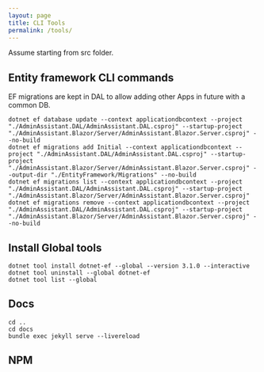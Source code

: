 ```yaml
---
layout: page
title: CLI Tools
permalink: /tools/
---
```

Assume starting from src folder.

## Entity framework CLI commands

EF migrations are kept in DAL to allow adding other Apps in future with a common DB.

``` dos
dotnet ef database update --context applicationdbcontext --project "./AdminAssistant.DAL/AdminAssistant.DAL.csproj" --startup-project "./AdminAssistant.Blazor/Server/AdminAssistant.Blazor.Server.csproj" --no-build
dotnet ef migrations add Initial --context applicationdbcontext --project "./AdminAssistant.DAL/AdminAssistant.DAL.csproj" --startup-project "./AdminAssistant.Blazor/Server/AdminAssistant.Blazor.Server.csproj" --output-dir "./EntityFramework/Migrations" --no-build
dotnet ef migrations list --context applicationdbcontext --project "./AdminAssistant.DAL/AdminAssistant.DAL.csproj" --startup-project "./AdminAssistant.Blazor/Server/AdminAssistant.Blazor.Server.csproj"
dotnet ef migrations remove --context applicationdbcontext --project "./AdminAssistant.DAL/AdminAssistant.DAL.csproj" --startup-project "./AdminAssistant.Blazor/Server/AdminAssistant.Blazor.Server.csproj" --no-build
```

## Install Global tools

``` dos
dotnet tool install dotnet-ef --global --version 3.1.0 --interactive
dotnet tool uninstall --global dotnet-ef
dotnet tool list --global
```

## Docs

``` dos
cd ..
cd docs
bundle exec jekyll serve --livereload
```

## NPM
